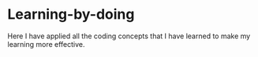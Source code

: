# Learning-by-doing
Here I have applied all the coding concepts that I have learned to make my learning more effective.
